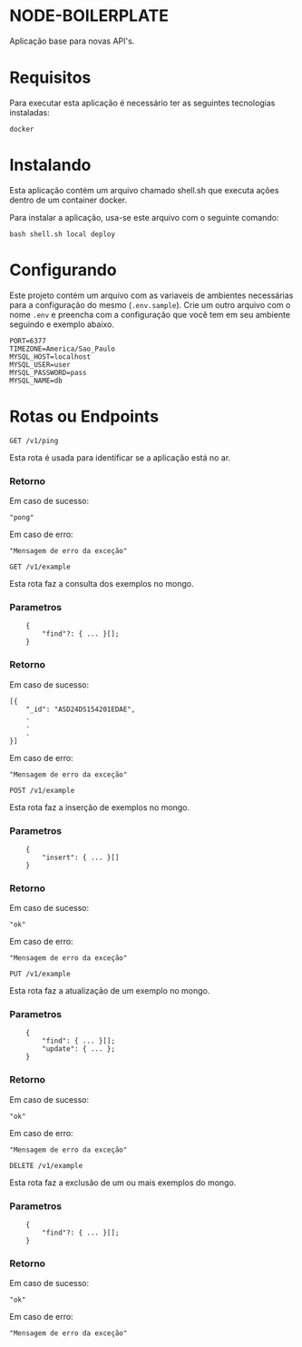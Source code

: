 # NODE-BOILERPLATE

Aplicação base para novas API's.

# Requisitos
Para executar esta aplicação é necessário ter as seguintes tecnologias instaladas:

    docker

# Instalando
Esta aplicação contém um arquivo chamado shell.sh que executa ações dentro de um container docker.

Para instalar a aplicação, usa-se este arquivo com o seguinte comando:

    bash shell.sh local deploy

# Configurando

Este projeto contém um arquivo com as variaveis de ambientes necessárias para a configuração do mesmo (`.env.sample`). Crie um outro arquivo com o nome `.env` e preencha com a configuração que você tem em seu ambiente seguindo e exemplo abaixo.

    PORT=6377
    TIMEZONE=America/Sao_Paulo
    MYSQL_HOST=localhost
    MYSQL_USER=user
    MYSQL_PASSWORD=pass
    MYSQL_NAME=db

# Rotas ou Endpoints

`GET /v1/ping`

Esta rota é usada para identificar se a aplicação está no ar.

### Retorno

Em caso de sucesso:

    "pong"

Em caso de erro:

    "Mensagem de erro da exceção"

`GET /v1/example`

Esta rota faz a consulta dos exemplos no mongo.

### Parametros

```
    {
        "find"?: { ... }[];
    }
```

### Retorno

Em caso de sucesso:

    [{
        "_id": "ASD24DS154201EDAE",
        .
        .
        .
    }]

Em caso de erro:

    "Mensagem de erro da exceção"

`POST /v1/example`

Esta rota faz a inserção de exemplos no mongo.

### Parametros

```
    {
        "insert": { ... }[]
    }
```

### Retorno

Em caso de sucesso:

    "ok"

Em caso de erro:

    "Mensagem de erro da exceção"

`PUT /v1/example`

Esta rota faz a atualização de um exemplo no mongo.

### Parametros

```
    {
        "find": { ... }[];
        "update": { ... };
    }
```

### Retorno

Em caso de sucesso:

    "ok"

Em caso de erro:

    "Mensagem de erro da exceção"

`DELETE /v1/example`

Esta rota faz a exclusão de um ou mais exemplos do mongo.

### Parametros

```
    {
        "find"?: { ... }[];
    }
```

### Retorno

Em caso de sucesso:

    "ok"

Em caso de erro:

    "Mensagem de erro da exceção"
